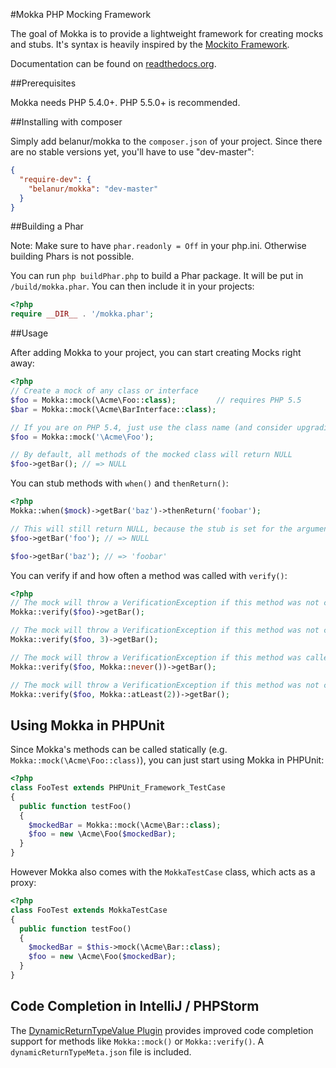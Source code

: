 #Mokka PHP Mocking Framework

The goal of Mokka is to provide a lightweight framework for creating mocks and stubs. It's syntax is heavily inspired by the [Mockito Framework](https://code.google.com/p/mockito/).

Documentation can be found on [readthedocs.org](http://mokka.readthedocs.org).

##Prerequisites

Mokka needs PHP 5.4.0+. PHP 5.5.0+ is recommended.

##Installing with composer

Simply add belanur/mokka to the ```composer.json``` of your project. Since there are no stable versions yet, you'll have to use "dev-master":

```json
{
  "require-dev": {
    "belanur/mokka": "dev-master"
  }
}
```

##Building a Phar

Note: Make sure to have ```phar.readonly = Off``` in your php.ini. Otherwise building Phars is not possible.

You can run ```php buildPhar.php``` to build a Phar package. It will be put in `/build/mokka.phar`. You can then include it in your projects:

```php
<?php
require __DIR__ . '/mokka.phar';
```

##Usage

After adding Mokka to your project, you can start creating Mocks right away:

```php
<?php
// Create a mock of any class or interface
$foo = Mokka::mock(\Acme\Foo::class);         // requires PHP 5.5
$bar = Mokka::mock(\Acme\BarInterface::class);

// If you are on PHP 5.4, just use the class name (and consider upgrading your PHP version)
$foo = Mokka::mock('\Acme\Foo');

// By default, all methods of the mocked class will return NULL
$foo->getBar(); // => NULL

```
You can stub methods with `when()` and `thenReturn()`:
```php
<?php
Mokka::when($mock)->getBar('baz')->thenReturn('foobar');

// This will still return NULL, because the stub is set for the argument 'baz' only
$foo->getBar('foo'); // => NULL

$foo->getBar('baz'); // => 'foobar'
```

You can verify if and how often a method was called with `verify()`:
```php
<?php
// The mock will throw a VerificationException if this method was not called once
Mokka::verify($foo)->getBar();

// The mock will throw a VerificationException if this method was not called three times
Mokka::verify($foo, 3)->getBar();

// The mock will throw a VerificationException if this method was called
Mokka::verify($foo, Mokka::never())->getBar();

// The mock will throw a VerificationException if this method was not called at least two times
Mokka::verify($foo, Mokka::atLeast(2))->getBar(); 
```

## Using Mokka in PHPUnit

Since Mokka's methods can be called statically (e.g. `Mokka::mock(\Acme\Foo::class)`), you can just start using Mokka in PHPUnit:

```php
<?php
class FooTest extends PHPUnit_Framework_TestCase
{
  public function testFoo()
  {
    $mockedBar = Mokka::mock(\Acme\Bar::class);
    $foo = new \Acme\Foo($mockedBar);
  }
}
```

However Mokka also comes with the `MokkaTestCase` class, which acts as a proxy:

```php
<?php
class FooTest extends MokkaTestCase
{
  public function testFoo()
  {
    $mockedBar = $this->mock(\Acme\Bar::class);
    $foo = new \Acme\Foo($mockedBar);
  }
}
```

## Code Completion in IntelliJ / PHPStorm

The [DynamicReturnTypeValue Plugin](http://plugins.jetbrains.com/plugin/7251) provides improved code completion support for methods like `Mokka::mock()` or `Mokka::verify()`. A `dynamicReturnTypeMeta.json` file is included.
